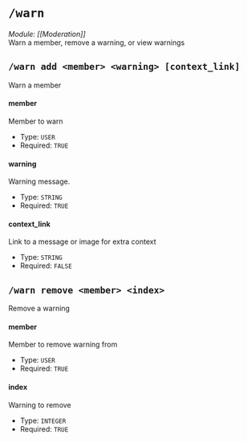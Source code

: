 # `/warn`
*Module: [[Moderation]]*<br>
Warn a member, remove a warning, or view warnings
## `/warn add <member> <warning> [context_link]`
Warn a member
#### member
Member to warn
- Type: `USER`
- Required: `TRUE`
#### warning
Warning message.
- Type: `STRING`
- Required: `TRUE`
#### context_link
Link to a message or image for extra context
- Type: `STRING`
- Required: `FALSE`
## `/warn remove <member> <index>`
Remove a warning
#### member
Member to remove warning from
- Type: `USER`
- Required: `TRUE`
#### index
Warning to remove
- Type: `INTEGER`
- Required: `TRUE`